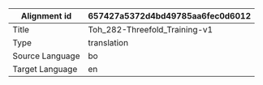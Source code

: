 |Alignment id | 657427a5372d4bd49785aa6fec0d6012
| --- | --- 
|Title | Toh_282-Threefold_Training-v1 
|Type | translation
|Source Language | bo
|Target Language | en